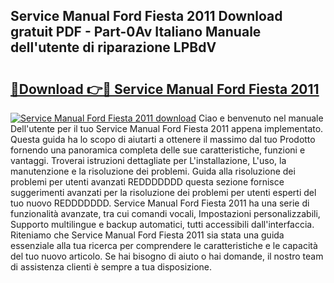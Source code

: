 ## Service Manual Ford Fiesta 2011 Download gratuit PDF - Part-0Av Italiano Manuale dell'utente di riparazione LPBdV

# <h2><a href="http://dfg9b3.blite.top/?on=Service+Manual+Ford+Fiesta+2011">🔗Download 👉🔴 Service Manual Ford Fiesta 2011</a></h2>

[![Service Manual Ford Fiesta 2011 download](https://i.imgur.com/lujVjoI.png)](http://dfg9b3.blite.top/?on=Service+Manual+Ford+Fiesta+2011)
Ciao e benvenuto nel manuale Dell'utente per il tuo Service Manual Ford Fiesta 2011 appena implementato. Questa guida ha lo scopo di aiutarti a ottenere il massimo dal tuo Prodotto fornendo una panoramica completa delle sue caratteristiche, funzioni e vantaggi. Troverai istruzioni dettagliate per L'installazione, L'uso, la manutenzione e la risoluzione dei problemi. Guida alla risoluzione dei problemi per utenti avanzati REDDDDDDD questa sezione fornisce suggerimenti avanzati per la risoluzione dei problemi per utenti esperti del tuo nuovo REDDDDDDD. Service Manual Ford Fiesta 2011 ha una serie di funzionalità avanzate, tra cui comandi vocali, Impostazioni personalizzabili, Supporto multilingue e backup automatici, tutti accessibili dall'interfaccia. Riteniamo che Service Manual Ford Fiesta 2011 sia stata una guida essenziale alla tua ricerca per comprendere le caratteristiche e le capacità del tuo nuovo articolo. Se hai bisogno di aiuto o hai domande, il nostro team di assistenza clienti è sempre a tua disposizione.
